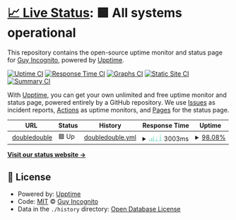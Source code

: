 # [📈 Live Status](https://status.doubledouble.top): <!--live status--> **🟩 All systems operational**

This repository contains the open-source uptime monitor and status page for [Guy Incognito](https://status.doubledouble.top), powered by [Upptime](https://github.com/upptime/upptime).

[![Uptime CI](https://github.com/bunt4021/dubstatus/workflows/Uptime%20CI/badge.svg)](https://github.com/bunt4021/dubstatus/actions?query=workflow%3A%22Uptime+CI%22)
[![Response Time CI](https://github.com/bunt4021/dubstatus/workflows/Response%20Time%20CI/badge.svg)](https://github.com/bunt4021/dubstatus/actions?query=workflow%3A%22Response+Time+CI%22)
[![Graphs CI](https://github.com/bunt4021/dubstatus/workflows/Graphs%20CI/badge.svg)](https://github.com/bunt4021/dubstatus/actions?query=workflow%3A%22Graphs+CI%22)
[![Static Site CI](https://github.com/bunt4021/dubstatus/workflows/Static%20Site%20CI/badge.svg)](https://github.com/bunt4021/dubstatus/actions?query=workflow%3A%22Static+Site+CI%22)
[![Summary CI](https://github.com/bunt4021/dubstatus/workflows/Summary%20CI/badge.svg)](https://github.com/bunt4021/dubstatus/actions?query=workflow%3A%22Summary+CI%22)

With [Upptime](https://upptime.js.org), you can get your own unlimited and free uptime monitor and status page, powered entirely by a GitHub repository. We use [Issues](https://github.com/bunt4021/dubstatus/issues) as incident reports, [Actions](https://github.com/bunt4021/dubstatus/actions) as uptime monitors, and [Pages](https://status.doubledouble.top) for the status page.

<!--start: status pages-->
<!-- This summary is generated by Upptime (https://github.com/upptime/upptime) -->
<!-- Do not edit this manually, your changes will be overwritten -->
<!-- prettier-ignore -->
| URL | Status | History | Response Time | Uptime |
| --- | ------ | ------- | ------------- | ------ |
| <img alt="" src="https://icons.duckduckgo.com/ip3/doubledouble.top.ico" height="13"> [doubledouble](https://doubledouble.top/) | 🟩 Up | [doubledouble.yml](https://github.com/bunt4021/dubstatus/commits/HEAD/history/doubledouble.yml) | <details><summary><img alt="Response time graph" src="./graphs/doubledouble/response-time-week.png" height="20"> 3003ms</summary><br><a href="https://status.doubledouble.top/history/doubledouble"><img alt="Response time 2079" src="https://img.shields.io/endpoint?url=https%3A%2F%2Fraw.githubusercontent.com%2Fbunt4021%2Fdubstatus%2FHEAD%2Fapi%2Fdoubledouble%2Fresponse-time.json"></a><br><a href="https://status.doubledouble.top/history/doubledouble"><img alt="24-hour response time 795" src="https://img.shields.io/endpoint?url=https%3A%2F%2Fraw.githubusercontent.com%2Fbunt4021%2Fdubstatus%2FHEAD%2Fapi%2Fdoubledouble%2Fresponse-time-day.json"></a><br><a href="https://status.doubledouble.top/history/doubledouble"><img alt="7-day response time 3003" src="https://img.shields.io/endpoint?url=https%3A%2F%2Fraw.githubusercontent.com%2Fbunt4021%2Fdubstatus%2FHEAD%2Fapi%2Fdoubledouble%2Fresponse-time-week.json"></a><br><a href="https://status.doubledouble.top/history/doubledouble"><img alt="30-day response time 3696" src="https://img.shields.io/endpoint?url=https%3A%2F%2Fraw.githubusercontent.com%2Fbunt4021%2Fdubstatus%2FHEAD%2Fapi%2Fdoubledouble%2Fresponse-time-month.json"></a><br><a href="https://status.doubledouble.top/history/doubledouble"><img alt="1-year response time 2079" src="https://img.shields.io/endpoint?url=https%3A%2F%2Fraw.githubusercontent.com%2Fbunt4021%2Fdubstatus%2FHEAD%2Fapi%2Fdoubledouble%2Fresponse-time-year.json"></a></details> | <details><summary><a href="https://status.doubledouble.top/history/doubledouble">98.08%</a></summary><a href="https://status.doubledouble.top/history/doubledouble"><img alt="All-time uptime 97.96%" src="https://img.shields.io/endpoint?url=https%3A%2F%2Fraw.githubusercontent.com%2Fbunt4021%2Fdubstatus%2FHEAD%2Fapi%2Fdoubledouble%2Fuptime.json"></a><br><a href="https://status.doubledouble.top/history/doubledouble"><img alt="24-hour uptime 98.56%" src="https://img.shields.io/endpoint?url=https%3A%2F%2Fraw.githubusercontent.com%2Fbunt4021%2Fdubstatus%2FHEAD%2Fapi%2Fdoubledouble%2Fuptime-day.json"></a><br><a href="https://status.doubledouble.top/history/doubledouble"><img alt="7-day uptime 98.08%" src="https://img.shields.io/endpoint?url=https%3A%2F%2Fraw.githubusercontent.com%2Fbunt4021%2Fdubstatus%2FHEAD%2Fapi%2Fdoubledouble%2Fuptime-week.json"></a><br><a href="https://status.doubledouble.top/history/doubledouble"><img alt="30-day uptime 92.27%" src="https://img.shields.io/endpoint?url=https%3A%2F%2Fraw.githubusercontent.com%2Fbunt4021%2Fdubstatus%2FHEAD%2Fapi%2Fdoubledouble%2Fuptime-month.json"></a><br><a href="https://status.doubledouble.top/history/doubledouble"><img alt="1-year uptime 97.96%" src="https://img.shields.io/endpoint?url=https%3A%2F%2Fraw.githubusercontent.com%2Fbunt4021%2Fdubstatus%2FHEAD%2Fapi%2Fdoubledouble%2Fuptime-year.json"></a></details>

<!--end: status pages-->

[**Visit our status website →**](https://status.doubledouble.top)

## 📄 License

- Powered by: [Upptime](https://github.com/upptime/upptime)
- Code: [MIT](./LICENSE) © [Guy Incognito](https://status.doubledouble.top)
- Data in the `./history` directory: [Open Database License](https://opendatacommons.org/licenses/odbl/1-0/)
